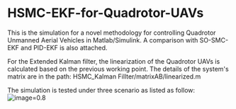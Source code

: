 # HSMC-EKF-for-Quadrotor-UAVs
This is the simulation for a novel methodology for controlling Quadrotor Unmanned Aerial Vehicles in Matlab/Simulink. A comparison with SO-SMC-EKF and PID-EKF is also attached. 

For the Extended Kalman filter, the linearization of the Quadrotor UAVs is calculated based on the previous working point. The details of the system's matrix are in the path: HSMC_Kalman Fillter/matrixAB/linearized.m

The simulation is tested under three scenario as listed as follow:
![image=0.8](https://github.com/aralab-unr/HSMC-EKF-for-Quadrotor-UAVs/assets/43550092/513601bb-a869-473f-b0f9-bae003aa2a52)
